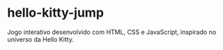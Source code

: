 # hello-kitty-jump
Jogo interativo desenvolvido com HTML, CSS e JavaScript, inspirado no universo da Hello Kitty.
